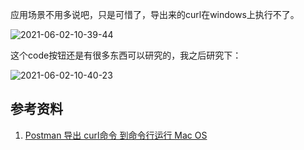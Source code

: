 应用场景不用多说吧，只是可惜了，导出来的curl在windows上执行不了。

![2021-06-02-10-39-44](https://junjie2018sz.oss-cn-shenzhen.aliyuncs.com/images/2021-06-02-10-39-44.png)

这个code按钮还是有很多东西可以研究的，我之后研究下：

![2021-06-02-10-40-23](https://junjie2018sz.oss-cn-shenzhen.aliyuncs.com/images/2021-06-02-10-40-23.png)

## 参考资料

1. [Postman 导出 curl命令 到命令行运行 Mac OS](https://blog.csdn.net/zgpeace/article/details/109552780)